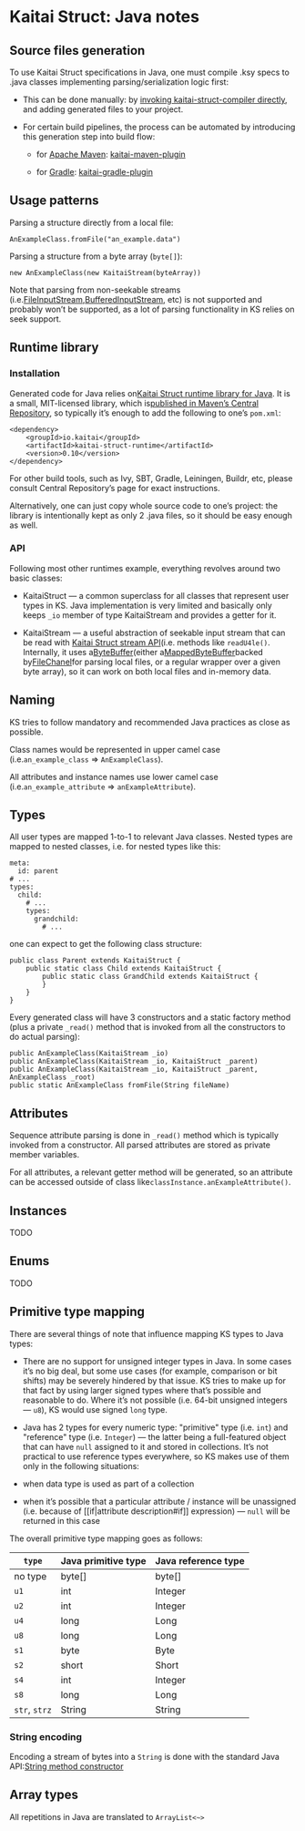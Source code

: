 Kaitai Struct: Java notes
==========

Source files generation
----------

To use Kaitai Struct specifications in Java, one must compile .ksy
specs to .java classes implementing parsing/serialization logic first:

* This can be done manually: by [invoking kaitai-struct-compiler directly](user_guide.html#invocation), and adding generated files to
  your project.

* For certain build pipelines, the process can be automated by
  introducing this generation step into build flow:

  * for [Apache Maven](https://maven.apache.org): [kaitai-maven-plugin](https://github.com/valery1707/kaitai-maven-plugin)

  * for [Gradle](https://gradle.org): [kaitai-gradle-plugin](https://github.com/valery1707/kaitai-gradle-plugin)

Usage patterns
----------

Parsing a structure directly from a local file:

```
AnExampleClass.fromFile("an_example.data")
```

Parsing a structure from a byte array (`byte[]`):

```
new AnExampleClass(new KaitaiStream(byteArray))
```

Note that parsing from non-seekable streams (i.e.[FileInputStream](https://docs.oracle.com/javase/7/docs/api/java/io/FileInputStream.html),[BufferedInputStream](https://docs.oracle.com/javase/7/docs/api/java/io/BufferedInputStream.html),
etc) is not supported and probably won’t be supported, as a lot of
parsing functionality in KS relies on seek support.

Runtime library
----------

### Installation ###

Generated code for Java relies on[Kaitai Struct runtime library for Java](https://github.com/kaitai-io/kaitai_struct_java_runtime). It is a small, MIT-licensed library, which
is[published in Maven’s Central Repository](https://search.maven.org/#search%7Cga%7C1%7Ca%3A%22kaitai-struct-runtime%22), so typically it’s enough to add the
following to one’s `pom.xml`:

```
<dependency>
    <groupId>io.kaitai</groupId>
    <artifactId>kaitai-struct-runtime</artifactId>
    <version>0.10</version>
</dependency>
```

For other build tools, such as Ivy, SBT, Gradle, Leiningen, Buildr,
etc, please consult Central Repository’s page for exact instructions.

Alternatively, one can just copy whole source code to one’s project:
the library is intentionally kept as only 2 .java files, so it should
be easy enough as well.

### API ###

Following most other runtimes example, everything revolves around two
basic classes:

* KaitaiStruct — a common superclass for all classes that represent
  user types in KS. Java implementation is very limited and basically
  only keeps `_io` member of type KaitaiStream and provides a getter
  for it.

* KaitaiStream — a useful abstraction of seekable input stream that
  can be read with [Kaitai Struct stream API](stream_api.html)(i.e. methods like `readU4le()`. Internally, it uses a[ByteBuffer](https://docs.oracle.com/javase/7/docs/api/java/nio/ByteBuffer.html)(either a[MappedByteBuffer](https://docs.oracle.com/javase/7/docs/api/java/nio/MappedByteBuffer.html)backed by[FileChanel](https://docs.oracle.com/javase/7/docs/api/java/nio/channels/FileChannel.html)for parsing local files, or a regular wrapper over a given byte
  array), so it can work on both local files and in-memory data.

Naming
----------

KS tries to follow mandatory and recommended Java practices as close as
possible.

Class names would be represented in upper camel case (i.e.`an_example_class` ⇒ `AnExampleClass`).

All attributes and instance names use lower camel case (i.e.`an_example_attribute` ⇒ `anExampleAttribute`).

Types
----------

All user types are mapped 1-to-1 to relevant Java classes. Nested types
are mapped to nested classes, i.e. for nested types like this:

```
meta:
  id: parent
# ...
types:
  child:
    # ...
    types:
      grandchild:
        # ...
```

one can expect to get the following class structure:

```
public class Parent extends KaitaiStruct {
    public static class Child extends KaitaiStruct {
        public static class GrandChild extends KaitaiStruct {
        }
    }
}
```

Every generated class will have 3 constructors and a static factory
method (plus a private `_read()` method that is invoked from all the
constructors to do actual parsing):

```
public AnExampleClass(KaitaiStream _io)
public AnExampleClass(KaitaiStream _io, KaitaiStruct _parent)
public AnExampleClass(KaitaiStream _io, KaitaiStruct _parent, AnExampleClass _root)
public static AnExampleClass fromFile(String fileName)
```

Attributes
----------

Sequence attribute parsing is done in `_read()` method which is
typically invoked from a constructor. All parsed attributes are stored
as private member variables.

For all attributes, a relevant getter method will be generated, so an
attribute can be accessed outside of class like`classInstance.anExampleAttribute()`.

Instances
----------

TODO

Enums
----------

TODO

Primitive type mapping
----------

There are several things of note that influence mapping KS types to Java
types:

* There are no support for unsigned integer types in Java. In some cases
  it’s no big deal, but some use cases (for example, comparison or bit
  shifts) may be severely hindered by that issue. KS tries to make up for
  that fact by using larger signed types where that’s possible and
  reasonable to do. Where it’s not possible (i.e. 64-bit unsigned integers
  — `u8`), KS would use signed `long` type.

* Java has 2 types for every numeric type: "primitive" type (i.e. `int`)
  and "reference" type (i.e. `Integer`) — the latter being a full-featured
  object that can have `null` assigned to it and stored in collections.
  It’s not practical to use reference types everywhere, so KS makes use of
  them only in the following situations:

* when data type is used as part of a collection

* when it’s possible that a particular attribute / instance will be
  unassigned (i.e. because of [[if|attribute description#if]] expression)
  — `null` will be returned in this case

The overall primitive type mapping goes as follows:

|   `type`    |Java primitive type|Java reference type|
|-------------|-------------------|-------------------|
|   no type   |      byte[]       |      byte[]       |
|    `u1`     |        int        |      Integer      |
|    `u2`     |        int        |      Integer      |
|    `u4`     |       long        |       Long        |
|    `u8`     |       long        |       Long        |
|    `s1`     |       byte        |       Byte        |
|    `s2`     |       short       |       Short       |
|    `s4`     |        int        |      Integer      |
|    `s8`     |       long        |       Long        |
|`str`, `strz`|      String       |      String       |

### String encoding ###

Encoding a stream of bytes into a `String` is done with the standard
Java API:[String method constructor](https://docs.oracle.com/javase/7/docs/api/java/lang/String.html#String(byte%5B%5D,%20java.nio.charset.Charset))

Array types
----------

All repetitions in Java are translated to `ArrayList<~>`
